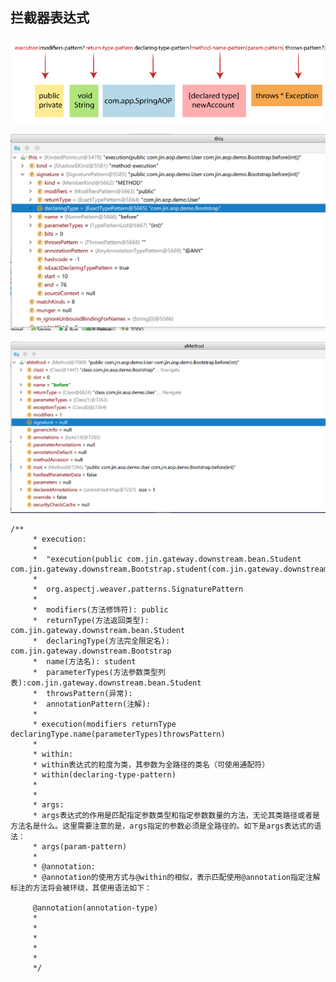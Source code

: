 ## 拦截器表达式


![](Syntax-of-pointcut-expression.png)

![](p01.png)

![](p02.png)

``` 
/**
     * execution:
     *
     *  "execution(public com.jin.gateway.downstream.bean.Student com.jin.gateway.downstream.Bootstrap.student(com.jin.gateway.downstream.bean.Student))"
     *
     *  org.aspectj.weaver.patterns.SignaturePattern
     *
     *  modifiers(方法修饰符): public
     *  returnType(方法返回类型): com.jin.gateway.downstream.bean.Student
     *  declaringType(方法完全限定名): com.jin.gateway.downstream.Bootstrap
     *  name(方法名): student
     *  parameterTypes(方法参数类型列表):com.jin.gateway.downstream.bean.Student
     *  throwsPattern(异常):
     *  annotationPattern(注解):
     *
     * execution(modifiers returnType declaringType.name(parameterTypes)throwsPattern)
     *
     * within:
     * within表达式的粒度为类，其参数为全路径的类名（可使用通配符）
     * within(declaring-type-pattern)
     *
     *
     * args:
     * args表达式的作用是匹配指定参数类型和指定参数数量的方法，无论其类路径或者是方法名是什么。这里需要注意的是，args指定的参数必须是全路径的。如下是args表达式的语法：
     * args(param-pattern)
     *
     * @annotation:
     * @annotation的使用方式与@within的相似，表示匹配使用@annotation指定注解标注的方法将会被环绕，其使用语法如下：

     @annotation(annotation-type)
     *
     *
     *
     *
     *
     */
```










































































































































































































































































































































































































